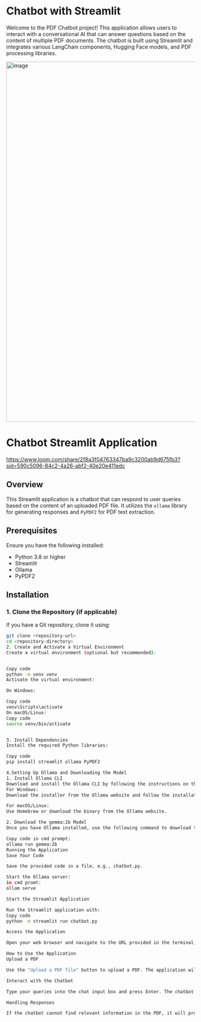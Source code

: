 # Chatbot with Streamlit

Welcome to the PDF Chatbot project! This application allows users to interact with a conversational AI that can answer questions based on the content of multiple PDF documents. The chatbot is built using Streamlit and integrates various LangChain components, Hugging Face models, and PDF processing libraries.

<img width="960" alt="image" src="https://github.com/user-attachments/assets/b8e1d742-d6cb-4da1-ac0f-9c224e995b74">


# Chatbot Streamlit Application
https://www.loom.com/share/2f8a3f04763347ba9c3200ab9d675fb3?sid=590c5096-84c2-4a26-abf2-40e20e411edc
## Overview

This Streamlit application is a chatbot that can respond to user queries based on the content of an uploaded PDF file. It utilizes the `ollama` library for generating responses and `PyPDF2` for PDF text extraction.

## Prerequisites

Ensure you have the following installed:

- Python 3.8 or higher
- Streamlit
- Ollama
- PyPDF2

## Installation

### 1. Clone the Repository (if applicable)

If you have a Git repository, clone it using:
```bash
git clone <repository-url>
cd <repository-directory>
2. Create and Activate a Virtual Environment
Create a virtual environment (optional but recommended):


Copy code
python -m venv venv
Activate the virtual environment:

On Windows:

Copy code
venv\Scripts\activate
On macOS/Linux:
Copy code
source venv/bin/activate


3. Install Dependencies
Install the required Python libraries:

Copy code
pip install streamlit ollama PyPDF2

4.Setting Up Ollama and Downloading the Model
1. Install Ollama CLI
Download and install the Ollama CLI by following the instructions on the Ollama website ["https://ollama.com/download"]. The installation process may vary based on your operating system:
For Windows:
Download the installer from the Ollama website and follow the installation instructions.

For macOS/Linux:
Use Homebrew or download the binary from the Ollama website.

2. Download the gemma:2b Model
Once you have Ollama installed, use the following command to download the gemma:2b model:

Copy code in cmd prompt:
ollama run gemma:2b
Running the Application
Save Your Code

Save the provided code in a file, e.g., chatbot.py.

Start the Ollama server:
in cmd promt:
ollam serve

Start the Streamlit Application

Run the Streamlit application with:
Copy code
python -m streamlit run chatbot.py

Access the Application

Open your web browser and navigate to the URL provided in the terminal, usually http://localhost:8501.

How to Use the Application
Upload a PDF

Use the "Upload a PDF file" button to upload a PDF. The application will process the PDF and extract text from it.

Interact with the Chatbot

Type your queries into the chat input box and press Enter. The chatbot will respond based on the content of the uploaded PDF.

Handling Responses

If the chatbot cannot find relevant information in the PDF, it will prompt you to contact the administrator or the company.
